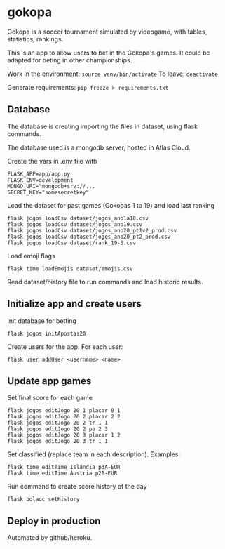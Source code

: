 # gokopa
Gokopa is a soccer tournament simulated by videogame, with tables, statistics, rankings.

This is an app to allow users to bet in the Gokopa's games. It could be adapted for beting in other championships.

Work in the environment: `source venv/bin/activate`
To leave: `deactivate`

Generate requirements: `pip freeze > requirements.txt`

## Database

The database is creating importing the files in dataset, using flask commands.

The database used is a mongodb server, hosted in Atlas Cloud.

Create the vars in .env file with 

```
FLASK_APP=app/app.py
FLASK_ENV=development
MONGO_URI="mongodb+srv://...
SECRET_KEY="somesecretkey"
```

Load the dataset for past games (Gokopas 1 to 19) and load last ranking

```
flask jogos loadCsv dataset/jogos_ano1a18.csv
flask jogos loadCsv dataset/jogos_ano19.csv
flask jogos loadCsv dataset/jogos_ano20_pt1v2_prod.csv
flask jogos loadCsv dataset/jogos_ano20_pt2_prod.csv
flask jogos loadCsv dataset/rank_19-3.csv
```

Load emoji flags

```
flask time loadEmojis dataset/emojis.csv
```

Read dataset/history file to run commands and load historic results.

## Initialize app and create users


Init database for betting

```
flask jogos initApostas20
```

Create users for the app. For each user:

```
flask user addUser <username> <name>
```

## Update app games

Set final score for each game

```
flask jogos editJogo 20 1 placar 0 1
flask jogos editJogo 20 2 placar 2 2
flask jogos editJogo 20 2 tr 1 1
flask jogos editJogo 20 2 pe 2 3
flask jogos editJogo 20 3 placar 1 2
flask jogos editJogo 20 3 tr 1 1
```

Set classified (replace team in each description). Examples:

```
flask time editTime Islândia p3A-EUR
flask time editTime Áustria p2B-EUR
```

Run command to create score history of the day

```
flask bolaoc setHistory
```

## Deploy in production

Automated by github/heroku.
